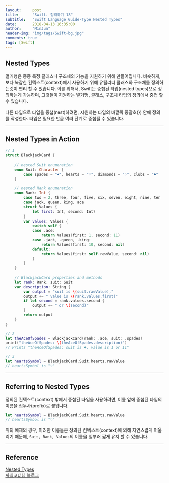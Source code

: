 ```yaml
---
layout:     post
title:      "Swift. 정리하기 18"
subtitle:   "Swift Language Guide-Type Nested Types"
date:       2018-04-13 16:35:00
author:     "MinJun"
header-img: "img/tags/Swift-bg.jpg"
comments: true 
tags: [Swift]
---
```


## Nested Types

열거형은 종종 특정 클래스나 구조체의 기능을 지원하기 위해 만들어집니다. 비슷하게, 보다 복잡한 컨텍스트(context)에서 사용하기 위해 유틸리티 클래스와 구조체를 정의하는것이 편리 할 수 있습니다. 이를 위해서, Swift는 중첩된 타입(nested types)으로 정의하는게 가능하며, 그것들이 지원하는 열거형, 클래스, 구조체 타입의 정의에서 중첩 할 수 있습니다.

다른 타입으로 타입을 중첩(nest)하려면, 지원하는 타입의 바깥쪽 중괄호(}) 안에 정의를 작성한다. 타입은 필요한 만큼 여러 단계로 중첩될 수 있습니다.

---

## Nested Types in Action

```swift
// 1
struct BlackjackCard {
    
    // nested Suit enumeration
    enum Suit: Character {
        case spades = "♠", hearts = "♡", diamonds = "♢", clubs = "♣"
    }
    
    // nested Rank enumeration
    enum Rank: Int {
        case two = 2, three, four, five, six, seven, eight, nine, ten
        case jack, queen, king, ace
        struct Values {
            let first: Int, second: Int?
        }
        var values: Values {
            switch self {
            case .ace:
                return Values(first: 1, second: 11)
            case .jack, .queen, .king:
                return Values(first: 10, second: nil)
            default:
                return Values(first: self.rawValue, second: nil)
            }
        }
    }
    
    // BlackjackCard properties and methods
    let rank: Rank, suit: Suit
    var description: String {
        var output = "suit is \(suit.rawValue),"
        output += " value is \(rank.values.first)"
        if let second = rank.values.second {
            output += " or \(second)"
        }
        return output
    }
}

// 2
let theAceOfSpades = BlackjackCard(rank: .ace, suit: .spades)
print("theAceOfSpades: \(theAceOfSpades.description)")
// Prints "theAceOfSpades: suit is ♠, value is 1 or 11"

// 3
let heartsSymbol = BlackjackCard.Suit.hearts.rawValue
// heartsSymbol is "♡"
```

---

## Referring to Nested Types

정의된 컨텍스트(context) 밖에서 중첩된 타입을 사용하려면, 이름 앞에 중첩된 타입의 이름을 접두사(prefix)로 붙입니다.

```swift
let heartsSymbol = BlackjackCard.Suit.hearts.rawValue
// heartsSymbol is "♡"
```

위의 예제의 경우, 이러한 이름들은 정의된 컨텍스트(context)에 의해 자연스럽게 어울리기 때문에, `Suit, Rank, Values`의 이름을 일부러 짧게 유지 할 수 있습니다.


---

## Reference 

[Nested Types](https://developer.apple.com/library/content/documentation/Swift/Conceptual/Swift_Programming_Language/NestedTypes.html#//apple_ref/doc/uid/TP40014097-CH23-ID242)<br>
[까칠코더님 블로그](http://kka7.tistory.com/25?category=919617)